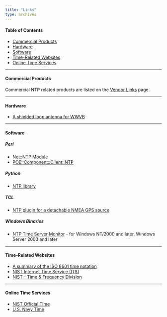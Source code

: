 ```yaml
---
title: "Links"
type: archives
---
```


#### Table of Contents

* [Commercial Products](#commercial-products)
* [Hardware](#hardware)
* [Software](#software)
* [Time-Related Websites](#time-related-websites)
* [Online Time Services](#online-time-services)

* * *

#### Commercial Products

Commercial NTP related products are listed on the [Vendor Links](/support/vendorlinks/) page.

* * *

#### Hardware

* [A shielded loop antenna for WWVB](https://www.febo.com/time-freq/wwvb/antenna/index.html)

* * *

#### Software

##### Perl

* [Net::NTP Module](https://metacpan.org/pod/Net::NTP)
* [POE::Component::Client::NTP](https://metacpan.org/pod/POE::Component::Client::NTP)

##### Python

* [NTP library](https://pypi.org/project/ntplib/)

##### TCL

* [NTP plugin for a detachable NMEA GPS source](https://wiki.tcl-lang.org/page/NTP+plugin+for+a+detachable+nmea+GPS+source)

##### Windows Binaries

* [NTP Time Server Monitor](https://www.meinbergglobal.com/english/sw/ntp-server-monitor.htm) - for Windows NT/2000 and later, Windows Server 2003 and later

* * *

#### Time-Related Websites

* [A summary of the ISO 8601 time notation](https://www.cl.cam.ac.uk/~mgk25/iso-time.html)
* [NIST Internet Time Service (ITS)](https://www.nist.gov/pml/time-and-frequency-division/time-distribution/internet-time-service-its/)
* [NIST - Time & Frequency Division](https://www.nist.gov/pml/time-and-frequency-division/)

* * *

#### Online Time Services

* [NIST Official Time](https://www.time.gov/)
* [U.S. Navy Time](https://www.usno.navy.mil/USNO/time/)
